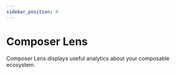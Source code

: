 ```yaml
---
sidebar_position: 4
---
```


# Composer Lens

Composer Lens displays useful analytics about your composable ecosystem.
